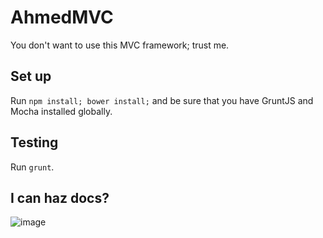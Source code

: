 # AhmedMVC

You don't want to use this MVC framework; trust me.

## Set up
Run `npm install; bower install;` and be sure that you have GruntJS and Mocha installed globally.

## Testing
Run `grunt`.

## I can haz docs?
![image](http://i.qkme.me/3tc8uv.jpg)